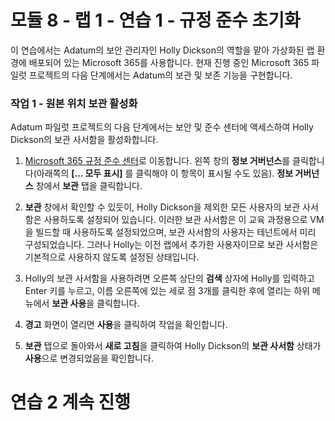 # 모듈 8 - 랩 1 - 연습 1 - 규정 준수 초기화 

이 연습에서는 Adatum의 보안 관리자인 Holly Dickson의 역할을 맡아 가상화된 랩 환경에 배포되어 있는 Microsoft 365를 사용합니다. 현재 진행 중인 Microsoft 365 파일럿 프로젝트의 다음 단계에서는 Adatum의 보관 및 보존 기능을 구현합니다.  

### 작업 1 - 원본 위치 보관 활성화

Adatum 파일럿 프로젝트의 다음 단계에서는 보안 및 준수 센터에 액세스하여 Holly Dickson의 보관 사서함을 활성화합니다.   

1. [Microsoft 365 규정 준수 센터](https://compliance.microsoft.com/)로 이동합니다. 왼쪽 창의 **정보 거버넌스**를 클릭합니다(아래쪽의 **[... 모두 표시]** 를 클릭해야 이 항목이 표시될 수도 있음). **정보 거버넌스** 창에서 **보관** 탭을 클릭합니다. 

3. **보관** 창에서 확인할 수 있듯이, Holly Dickson을 제외한 모든 사용자의 보관 사서함은 사용하도록 설정되어 있습니다. 이러한 보관 사서함은 이 교육 과정용으로 VM을 빌드할 때 사용하도록 설정되었으며, 보관 사서함의 사용자는 테넌트에서 미리 구성되었습니다. 그러나 Holly는 이전 랩에서 추가한 사용자이므로 보관 사서함은 기본적으로 사용하지 않도록 설정된 상태입니다.

4. Holly의 보관 사서함을 사용하려면 오른쪽 상단의 **검색** 상자에 Holly를 입력하고 Enter 키를 누르고, 이름 오른쪽에 있는 세로 점 3개를 클릭한 후에 열리는 하위 메뉴에서 **보관 사용**을 클릭합니다. 

5. **경고** 화면이 열리면 **사용**을 클릭하여 작업을 확인합니다. 

1. **보관** 탭으로 돌아와서 **새로 고침**을 클릭하여 Holly Dickson의 **보관 사서함** 상태가 **사용**으로 변경되었음을 확인합니다.

# 연습 2 계속 진행
